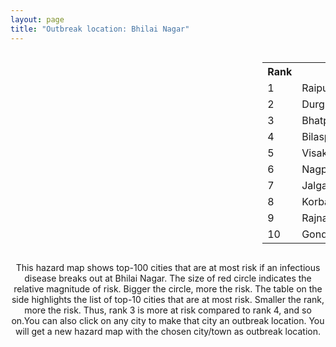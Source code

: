 ```yaml
---
layout: page
title: "Outbreak location: Bhilai Nagar"
---
```

<div style="width: 100%; overflow: auto;">
<div style="width: 75%; float: left;">
<div id="mapid">
<script src="https://buda-magenta.github.io/hazard_map/load_map.js"></script>

<script>
var marker_outbreak = L.marker([21.200996, 81.335426],{"autoPan": true}).addTo(map); marker_outbreak.bindTooltip("Bhilai Nagar").openTooltip();

var circle_1 = L.circle([21.237947, 81.633683], {"pane": "markerPane", "color": "red", "fill": true, "fillOpacity": 0.2, "fillRule": "evenodd", "lineCap": "round", "lineJoin": "round", "opacity": 1.0, "radius": 171381, "stroke": true, "weight": 3}).addTo(map);
circle_1.bindTooltip("Raipur<br>rank: 1<br>hazard index: 0.171381")
circle_1.bindPopup('<a href="https://buda-magenta.github.io/hazard_map/Raipur">Raipur</a>')

var circle_2 = L.circle([21.199035, 81.397955], {"pane": "markerPane", "color": "red", "fill": true, "fillOpacity": 0.2, "fillRule": "evenodd", "lineCap": "round", "lineJoin": "round", "opacity": 1.0, "radius": 74167, "stroke": true, "weight": 3}).addTo(map);
circle_2.bindTooltip("Durg<br>rank: 2<br>hazard index: 0.074167")
circle_2.bindPopup('<a href="https://buda-magenta.github.io/hazard_map/Durg">Durg</a>')

var circle_3 = L.circle([21.735348, 81.944459], {"pane": "markerPane", "color": "red", "fill": true, "fillOpacity": 0.2, "fillRule": "evenodd", "lineCap": "round", "lineJoin": "round", "opacity": 1.0, "radius": 24814, "stroke": true, "weight": 3}).addTo(map);
circle_3.bindTooltip("Bhatpara<br>rank: 3<br>hazard index: 0.024815")
circle_3.bindPopup('<a href="https://buda-magenta.github.io/hazard_map/Bhatpara">Bhatpara</a>')

var circle_4 = L.circle([22.383333, 82.133333], {"pane": "markerPane", "color": "red", "fill": true, "fillOpacity": 0.2, "fillRule": "evenodd", "lineCap": "round", "lineJoin": "round", "opacity": 1.0, "radius": 20116, "stroke": true, "weight": 3}).addTo(map);
circle_4.bindTooltip("Bilaspur<br>rank: 4<br>hazard index: 0.020116")
circle_4.bindPopup('<a href="https://buda-magenta.github.io/hazard_map/Bilaspur">Bilaspur</a>')

var circle_5 = L.circle([17.723128, 83.301284], {"pane": "markerPane", "color": "red", "fill": true, "fillOpacity": 0.2, "fillRule": "evenodd", "lineCap": "round", "lineJoin": "round", "opacity": 1.0, "radius": 17248, "stroke": true, "weight": 3}).addTo(map);
circle_5.bindTooltip("Visakhapatnam<br>rank: 5<br>hazard index: 0.017249")
circle_5.bindPopup('<a href="https://buda-magenta.github.io/hazard_map/Visakhapatnam">Visakhapatnam</a>')

var circle_6 = L.circle([21.149813, 79.082056], {"pane": "markerPane", "color": "red", "fill": true, "fillOpacity": 0.2, "fillRule": "evenodd", "lineCap": "round", "lineJoin": "round", "opacity": 1.0, "radius": 12876, "stroke": true, "weight": 3}).addTo(map);
circle_6.bindTooltip("Nagpur<br>rank: 6<br>hazard index: 0.012876")
circle_6.bindPopup('<a href="https://buda-magenta.github.io/hazard_map/Nagpur">Nagpur</a>')

var circle_7 = L.circle([20.843512, 75.525927], {"pane": "markerPane", "color": "red", "fill": true, "fillOpacity": 0.2, "fillRule": "evenodd", "lineCap": "round", "lineJoin": "round", "opacity": 1.0, "radius": 9936, "stroke": true, "weight": 3}).addTo(map);
circle_7.bindTooltip("Jalgaon<br>rank: 7<br>hazard index: 0.009937")
circle_7.bindPopup('<a href="https://buda-magenta.github.io/hazard_map/Jalgaon">Jalgaon</a>')

var circle_8 = L.circle([22.519770, 82.629515], {"pane": "markerPane", "color": "red", "fill": true, "fillOpacity": 0.2, "fillRule": "evenodd", "lineCap": "round", "lineJoin": "round", "opacity": 1.0, "radius": 9769, "stroke": true, "weight": 3}).addTo(map);
circle_8.bindTooltip("Korba<br>rank: 8<br>hazard index: 0.009770")
circle_8.bindPopup('<a href="https://buda-magenta.github.io/hazard_map/Korba">Korba</a>')

var circle_9 = L.circle([20.972740, 80.691555], {"pane": "markerPane", "color": "red", "fill": true, "fillOpacity": 0.2, "fillRule": "evenodd", "lineCap": "round", "lineJoin": "round", "opacity": 1.0, "radius": 8604, "stroke": true, "weight": 3}).addTo(map);
circle_9.bindTooltip("Rajnandgaon<br>rank: 9<br>hazard index: 0.008605")
circle_9.bindPopup('<a href="https://buda-magenta.github.io/hazard_map/Rajnandgaon">Rajnandgaon</a>')

var circle_10 = L.circle([21.145629, 80.268387], {"pane": "markerPane", "color": "red", "fill": true, "fillOpacity": 0.2, "fillRule": "evenodd", "lineCap": "round", "lineJoin": "round", "opacity": 1.0, "radius": 6735, "stroke": true, "weight": 3}).addTo(map);
circle_10.bindTooltip("Gondiya<br>rank: 10<br>hazard index: 0.006736")
circle_10.bindPopup('<a href="https://buda-magenta.github.io/hazard_map/Gondiya">Gondiya</a>')

var circle_11 = L.circle([22.890183, 88.426939], {"pane": "markerPane", "color": "red", "fill": true, "fillOpacity": 0.2, "fillRule": "evenodd", "lineCap": "round", "lineJoin": "round", "opacity": 1.0, "radius": 3446, "stroke": true, "weight": 3}).addTo(map);
circle_11.bindTooltip("Naihati<br>rank: 11<br>hazard index: 0.003447")
circle_11.bindPopup('<a href="https://buda-magenta.github.io/hazard_map/Naihati">Naihati</a>')

var circle_12 = L.circle([22.801519, 86.202958], {"pane": "markerPane", "color": "red", "fill": true, "fillOpacity": 0.2, "fillRule": "evenodd", "lineCap": "round", "lineJoin": "round", "opacity": 1.0, "radius": 2769, "stroke": true, "weight": 3}).addTo(map);
circle_12.bindTooltip("Jamshedpur<br>rank: 12<br>hazard index: 0.002770")
circle_12.bindPopup('<a href="https://buda-magenta.github.io/hazard_map/Jamshedpur">Jamshedpur</a>')

var circle_13 = L.circle([22.541418, 88.357691], {"pane": "markerPane", "color": "red", "fill": true, "fillOpacity": 0.2, "fillRule": "evenodd", "lineCap": "round", "lineJoin": "round", "opacity": 1.0, "radius": 2545, "stroke": true, "weight": 3}).addTo(map);
circle_13.bindTooltip("Kolkata<br>rank: 13<br>hazard index: 0.002546")
circle_13.bindPopup('<a href="https://buda-magenta.github.io/hazard_map/Kolkata">Kolkata</a>')

var circle_14 = L.circle([18.112082, 83.405220], {"pane": "markerPane", "color": "red", "fill": true, "fillOpacity": 0.2, "fillRule": "evenodd", "lineCap": "round", "lineJoin": "round", "opacity": 1.0, "radius": 2268, "stroke": true, "weight": 3}).addTo(map);
circle_14.bindTooltip("Vizianagaram<br>rank: 14<br>hazard index: 0.002268")
circle_14.bindPopup('<a href="https://buda-magenta.github.io/hazard_map/Vizianagaram">Vizianagaram</a>')

var circle_15 = L.circle([28.651718, 77.221939], {"pane": "markerPane", "color": "red", "fill": true, "fillOpacity": 0.2, "fillRule": "evenodd", "lineCap": "round", "lineJoin": "round", "opacity": 1.0, "radius": 1909, "stroke": true, "weight": 3}).addTo(map);
circle_15.bindTooltip("Delhi<br>rank: 15<br>hazard index: 0.001910")
circle_15.bindPopup('<a href="https://buda-magenta.github.io/hazard_map/Delhi">Delhi</a>')

var circle_16 = L.circle([21.400000, 83.883333], {"pane": "markerPane", "color": "red", "fill": true, "fillOpacity": 0.2, "fillRule": "evenodd", "lineCap": "round", "lineJoin": "round", "opacity": 1.0, "radius": 1533, "stroke": true, "weight": 3}).addTo(map);
circle_16.bindTooltip("Sambalpur<br>rank: 16<br>hazard index: 0.001533")
circle_16.bindPopup('<a href="https://buda-magenta.github.io/hazard_map/Sambalpur">Sambalpur</a>')

var circle_17 = L.circle([19.075990, 72.877393], {"pane": "markerPane", "color": "red", "fill": true, "fillOpacity": 0.2, "fillRule": "evenodd", "lineCap": "round", "lineJoin": "round", "opacity": 1.0, "radius": 1456, "stroke": true, "weight": 3}).addTo(map);
circle_17.bindTooltip("Mumbai<br>rank: 17<br>hazard index: 0.001456")
circle_17.bindPopup('<a href="https://buda-magenta.github.io/hazard_map/Mumbai">Mumbai</a>')

var circle_18 = L.circle([22.214285, 84.872437], {"pane": "markerPane", "color": "red", "fill": true, "fillOpacity": 0.2, "fillRule": "evenodd", "lineCap": "round", "lineJoin": "round", "opacity": 1.0, "radius": 1201, "stroke": true, "weight": 3}).addTo(map);
circle_18.bindTooltip("Raurkela<br>rank: 18<br>hazard index: 0.001202")
circle_18.bindPopup('<a href="https://buda-magenta.github.io/hazard_map/Raurkela">Raurkela</a>')

var circle_19 = L.circle([17.388786, 78.461065], {"pane": "markerPane", "color": "red", "fill": true, "fillOpacity": 0.2, "fillRule": "evenodd", "lineCap": "round", "lineJoin": "round", "opacity": 1.0, "radius": 1174, "stroke": true, "weight": 3}).addTo(map);
circle_19.bindTooltip("Hyderabad<br>rank: 19<br>hazard index: 0.001175")
circle_19.bindPopup('<a href="https://buda-magenta.github.io/hazard_map/Hyderabad">Hyderabad</a>')

var circle_20 = L.circle([22.500000, 83.500000], {"pane": "markerPane", "color": "red", "fill": true, "fillOpacity": 0.2, "fillRule": "evenodd", "lineCap": "round", "lineJoin": "round", "opacity": 1.0, "radius": 1164, "stroke": true, "weight": 3}).addTo(map);
circle_20.bindTooltip("Raigarh<br>rank: 20<br>hazard index: 0.001165")
circle_20.bindPopup('<a href="https://buda-magenta.github.io/hazard_map/Raigarh">Raigarh</a>')

var circle_21 = L.circle([22.920982, 88.437022], {"pane": "markerPane", "color": "red", "fill": true, "fillOpacity": 0.2, "fillRule": "evenodd", "lineCap": "round", "lineJoin": "round", "opacity": 1.0, "radius": 917, "stroke": true, "weight": 3}).addTo(map);
circle_21.bindTooltip("Halisahar<br>rank: 21<br>hazard index: 0.000918")
circle_21.bindPopup('<a href="https://buda-magenta.github.io/hazard_map/Halisahar">Halisahar</a>')

var circle_22 = L.circle([23.258486, 77.401989], {"pane": "markerPane", "color": "red", "fill": true, "fillOpacity": 0.2, "fillRule": "evenodd", "lineCap": "round", "lineJoin": "round", "opacity": 1.0, "radius": 909, "stroke": true, "weight": 3}).addTo(map);
circle_22.bindTooltip("Bhopal<br>rank: 22<br>hazard index: 0.000909")
circle_22.bindPopup('<a href="https://buda-magenta.github.io/hazard_map/Bhopal">Bhopal</a>')

var circle_23 = L.circle([22.949011, 88.435910], {"pane": "markerPane", "color": "red", "fill": true, "fillOpacity": 0.2, "fillRule": "evenodd", "lineCap": "round", "lineJoin": "round", "opacity": 1.0, "radius": 883, "stroke": true, "weight": 3}).addTo(map);
circle_23.bindTooltip("Kanchrapara<br>rank: 23<br>hazard index: 0.000884")
circle_23.bindPopup('<a href="https://buda-magenta.github.io/hazard_map/Kanchrapara">Kanchrapara</a>')

var circle_24 = L.circle([20.993276, 75.839983], {"pane": "markerPane", "color": "red", "fill": true, "fillOpacity": 0.2, "fillRule": "evenodd", "lineCap": "round", "lineJoin": "round", "opacity": 1.0, "radius": 775, "stroke": true, "weight": 3}).addTo(map);
circle_24.bindTooltip("Bhusawal<br>rank: 24<br>hazard index: 0.000776")
circle_24.bindPopup('<a href="https://buda-magenta.github.io/hazard_map/Bhusawal">Bhusawal</a>')

var circle_25 = L.circle([20.266777, 85.843559], {"pane": "markerPane", "color": "red", "fill": true, "fillOpacity": 0.2, "fillRule": "evenodd", "lineCap": "round", "lineJoin": "round", "opacity": 1.0, "radius": 694, "stroke": true, "weight": 3}).addTo(map);
circle_25.bindTooltip("Bhubaneswar<br>rank: 25<br>hazard index: 0.000694")
circle_25.bindPopup('<a href="https://buda-magenta.github.io/hazard_map/Bhubaneswar">Bhubaneswar</a>')

var circle_26 = L.circle([22.782355, 86.159003], {"pane": "markerPane", "color": "red", "fill": true, "fillOpacity": 0.2, "fillRule": "evenodd", "lineCap": "round", "lineJoin": "round", "opacity": 1.0, "radius": 666, "stroke": true, "weight": 3}).addTo(map);
circle_26.bindTooltip("Adityapur<br>rank: 26<br>hazard index: 0.000667")
circle_26.bindPopup('<a href="https://buda-magenta.github.io/hazard_map/Adityapur">Adityapur</a>')

var circle_27 = L.circle([19.087076, 82.023572], {"pane": "markerPane", "color": "red", "fill": true, "fillOpacity": 0.2, "fillRule": "evenodd", "lineCap": "round", "lineJoin": "round", "opacity": 1.0, "radius": 532, "stroke": true, "weight": 3}).addTo(map);
circle_27.bindTooltip("Jagdalpur<br>rank: 27<br>hazard index: 0.000532")
circle_27.bindPopup('<a href="https://buda-magenta.github.io/hazard_map/Jagdalpur">Jagdalpur</a>')

var circle_28 = L.circle([25.438130, 81.833800], {"pane": "markerPane", "color": "red", "fill": true, "fillOpacity": 0.2, "fillRule": "evenodd", "lineCap": "round", "lineJoin": "round", "opacity": 1.0, "radius": 529, "stroke": true, "weight": 3}).addTo(map);
circle_28.bindTooltip("Allahabad<br>rank: 28<br>hazard index: 0.000530")
circle_28.bindPopup('<a href="https://buda-magenta.github.io/hazard_map/Allahabad">Allahabad</a>')

var circle_29 = L.circle([23.160894, 79.949770], {"pane": "markerPane", "color": "red", "fill": true, "fillOpacity": 0.2, "fillRule": "evenodd", "lineCap": "round", "lineJoin": "round", "opacity": 1.0, "radius": 528, "stroke": true, "weight": 3}).addTo(map);
circle_29.bindTooltip("Jabalpur<br>rank: 29<br>hazard index: 0.000528")
circle_29.bindPopup('<a href="https://buda-magenta.github.io/hazard_map/Jabalpur">Jabalpur</a>')

var circle_30 = L.circle([16.508759, 80.618510], {"pane": "markerPane", "color": "red", "fill": true, "fillOpacity": 0.2, "fillRule": "evenodd", "lineCap": "round", "lineJoin": "round", "opacity": 1.0, "radius": 524, "stroke": true, "weight": 3}).addTo(map);
circle_30.bindTooltip("Vijayawada<br>rank: 30<br>hazard index: 0.000524")
circle_30.bindPopup('<a href="https://buda-magenta.github.io/hazard_map/Vijayawada">Vijayawada</a>')

var circle_31 = L.circle([25.335649, 83.007629], {"pane": "markerPane", "color": "red", "fill": true, "fillOpacity": 0.2, "fillRule": "evenodd", "lineCap": "round", "lineJoin": "round", "opacity": 1.0, "radius": 505, "stroke": true, "weight": 3}).addTo(map);
circle_31.bindTooltip("Varanasi<br>rank: 31<br>hazard index: 0.000505")
circle_31.bindPopup('<a href="https://buda-magenta.github.io/hazard_map/Varanasi">Varanasi</a>')

var circle_32 = L.circle([25.609324, 85.123525], {"pane": "markerPane", "color": "red", "fill": true, "fillOpacity": 0.2, "fillRule": "evenodd", "lineCap": "round", "lineJoin": "round", "opacity": 1.0, "radius": 503, "stroke": true, "weight": 3}).addTo(map);
circle_32.bindTooltip("Patna<br>rank: 32<br>hazard index: 0.000503")
circle_32.bindPopup('<a href="https://buda-magenta.github.io/hazard_map/Patna">Patna</a>')

var circle_33 = L.circle([25.531031, 78.652689], {"pane": "markerPane", "color": "red", "fill": true, "fillOpacity": 0.2, "fillRule": "evenodd", "lineCap": "round", "lineJoin": "round", "opacity": 1.0, "radius": 410, "stroke": true, "weight": 3}).addTo(map);
circle_33.bindTooltip("Jhansi<br>rank: 33<br>hazard index: 0.000411")
circle_33.bindPopup('<a href="https://buda-magenta.github.io/hazard_map/Jhansi">Jhansi</a>')

var circle_34 = L.circle([21.154541, 77.644296], {"pane": "markerPane", "color": "red", "fill": true, "fillOpacity": 0.2, "fillRule": "evenodd", "lineCap": "round", "lineJoin": "round", "opacity": 1.0, "radius": 383, "stroke": true, "weight": 3}).addTo(map);
circle_34.bindTooltip("Amravati<br>rank: 34<br>hazard index: 0.000384")
circle_34.bindPopup('<a href="https://buda-magenta.github.io/hazard_map/Amravati">Amravati</a>')

var circle_35 = L.circle([20.259399, 76.976203], {"pane": "markerPane", "color": "red", "fill": true, "fillOpacity": 0.2, "fillRule": "evenodd", "lineCap": "round", "lineJoin": "round", "opacity": 1.0, "radius": 359, "stroke": true, "weight": 3}).addTo(map);
circle_35.bindTooltip("Malegaon<br>rank: 35<br>hazard index: 0.000360")
circle_35.bindPopup('<a href="https://buda-magenta.github.io/hazard_map/Malegaon">Malegaon</a>')

var circle_36 = L.circle([19.877263, 75.339024], {"pane": "markerPane", "color": "red", "fill": true, "fillOpacity": 0.2, "fillRule": "evenodd", "lineCap": "round", "lineJoin": "round", "opacity": 1.0, "radius": 356, "stroke": true, "weight": 3}).addTo(map);
circle_36.bindTooltip("Aurangabad<br>rank: 36<br>hazard index: 0.000356")
circle_36.bindPopup('<a href="https://buda-magenta.github.io/hazard_map/Aurangabad">Aurangabad</a>')

var circle_37 = L.circle([17.005045, 81.780473], {"pane": "markerPane", "color": "red", "fill": true, "fillOpacity": 0.2, "fillRule": "evenodd", "lineCap": "round", "lineJoin": "round", "opacity": 1.0, "radius": 355, "stroke": true, "weight": 3}).addTo(map);
circle_37.bindTooltip("Rajahmundry<br>rank: 37<br>hazard index: 0.000356")
circle_37.bindPopup('<a href="https://buda-magenta.github.io/hazard_map/Rajahmundry">Rajahmundry</a>')

var circle_38 = L.circle([20.468600, 85.879200], {"pane": "markerPane", "color": "red", "fill": true, "fillOpacity": 0.2, "fillRule": "evenodd", "lineCap": "round", "lineJoin": "round", "opacity": 1.0, "radius": 318, "stroke": true, "weight": 3}).addTo(map);
circle_38.bindTooltip("Cuttack<br>rank: 38<br>hazard index: 0.000319")
circle_38.bindPopup('<a href="https://buda-magenta.github.io/hazard_map/Cuttack">Cuttack</a>')

var circle_39 = L.circle([19.807608, 85.825254], {"pane": "markerPane", "color": "red", "fill": true, "fillOpacity": 0.2, "fillRule": "evenodd", "lineCap": "round", "lineJoin": "round", "opacity": 1.0, "radius": 313, "stroke": true, "weight": 3}).addTo(map);
circle_39.bindTooltip("Puri<br>rank: 39<br>hazard index: 0.000313")
circle_39.bindPopup('<a href="https://buda-magenta.github.io/hazard_map/Puri">Puri</a>')

var circle_40 = L.circle([23.122634, 83.198189], {"pane": "markerPane", "color": "red", "fill": true, "fillOpacity": 0.2, "fillRule": "evenodd", "lineCap": "round", "lineJoin": "round", "opacity": 1.0, "radius": 307, "stroke": true, "weight": 3}).addTo(map);
circle_40.bindTooltip("Ambikapur<br>rank: 40<br>hazard index: 0.000308")
circle_40.bindPopup('<a href="https://buda-magenta.github.io/hazard_map/Ambikapur">Ambikapur</a>')

var circle_41 = L.circle([20.030976, 79.358139], {"pane": "markerPane", "color": "red", "fill": true, "fillOpacity": 0.2, "fillRule": "evenodd", "lineCap": "round", "lineJoin": "round", "opacity": 1.0, "radius": 302, "stroke": true, "weight": 3}).addTo(map);
circle_41.bindTooltip("Chandrapur<br>rank: 41<br>hazard index: 0.000303")
circle_41.bindPopup('<a href="https://buda-magenta.github.io/hazard_map/Chandrapur">Chandrapur</a>')

var circle_42 = L.circle([18.320022, 83.916077], {"pane": "markerPane", "color": "red", "fill": true, "fillOpacity": 0.2, "fillRule": "evenodd", "lineCap": "round", "lineJoin": "round", "opacity": 1.0, "radius": 280, "stroke": true, "weight": 3}).addTo(map);
circle_42.bindTooltip("Srikakulam<br>rank: 42<br>hazard index: 0.000281")
circle_42.bindPopup('<a href="https://buda-magenta.github.io/hazard_map/Srikakulam">Srikakulam</a>')

var circle_43 = L.circle([23.405848, 88.495894], {"pane": "markerPane", "color": "red", "fill": true, "fillOpacity": 0.2, "fillRule": "evenodd", "lineCap": "round", "lineJoin": "round", "opacity": 1.0, "radius": 278, "stroke": true, "weight": 3}).addTo(map);
circle_43.bindTooltip("Krishnanagar<br>rank: 43<br>hazard index: 0.000279")
circle_43.bindPopup('<a href="https://buda-magenta.github.io/hazard_map/Krishnanagar">Krishnanagar</a>')

var circle_44 = L.circle([22.720362, 75.868200], {"pane": "markerPane", "color": "red", "fill": true, "fillOpacity": 0.2, "fillRule": "evenodd", "lineCap": "round", "lineJoin": "round", "opacity": 1.0, "radius": 275, "stroke": true, "weight": 3}).addTo(map);
circle_44.bindTooltip("Indore<br>rank: 44<br>hazard index: 0.000275")
circle_44.bindPopup('<a href="https://buda-magenta.github.io/hazard_map/Indore">Indore</a>')

var circle_45 = L.circle([12.979120, 77.591300], {"pane": "markerPane", "color": "red", "fill": true, "fillOpacity": 0.2, "fillRule": "evenodd", "lineCap": "round", "lineJoin": "round", "opacity": 1.0, "radius": 274, "stroke": true, "weight": 3}).addTo(map);
circle_45.bindTooltip("Bangalore<br>rank: 45<br>hazard index: 0.000275")
circle_45.bindPopup('<a href="https://buda-magenta.github.io/hazard_map/Bangalore">Bangalore</a>')

var circle_46 = L.circle([26.460914, 80.321759], {"pane": "markerPane", "color": "red", "fill": true, "fillOpacity": 0.2, "fillRule": "evenodd", "lineCap": "round", "lineJoin": "round", "opacity": 1.0, "radius": 256, "stroke": true, "weight": 3}).addTo(map);
circle_46.bindTooltip("Kanpur<br>rank: 46<br>hazard index: 0.000256")
circle_46.bindPopup('<a href="https://buda-magenta.github.io/hazard_map/Kanpur">Kanpur</a>')

var circle_47 = L.circle([16.943739, 82.235061], {"pane": "markerPane", "color": "red", "fill": true, "fillOpacity": 0.2, "fillRule": "evenodd", "lineCap": "round", "lineJoin": "round", "opacity": 1.0, "radius": 227, "stroke": true, "weight": 3}).addTo(map);
circle_47.bindTooltip("Kakinada<br>rank: 47<br>hazard index: 0.000227")
circle_47.bindPopup('<a href="https://buda-magenta.github.io/hazard_map/Kakinada">Kakinada</a>')

var circle_48 = L.circle([26.838100, 80.934600], {"pane": "markerPane", "color": "red", "fill": true, "fillOpacity": 0.2, "fillRule": "evenodd", "lineCap": "round", "lineJoin": "round", "opacity": 1.0, "radius": 218, "stroke": true, "weight": 3}).addTo(map);
circle_48.bindTooltip("Lucknow<br>rank: 48<br>hazard index: 0.000219")
circle_48.bindPopup('<a href="https://buda-magenta.github.io/hazard_map/Lucknow">Lucknow</a>')

var circle_49 = L.circle([23.687130, 86.974659], {"pane": "markerPane", "color": "red", "fill": true, "fillOpacity": 0.2, "fillRule": "evenodd", "lineCap": "round", "lineJoin": "round", "opacity": 1.0, "radius": 199, "stroke": true, "weight": 3}).addTo(map);
circle_49.bindTooltip("Asansol<br>rank: 49<br>hazard index: 0.000200")
circle_49.bindPopup('<a href="https://buda-magenta.github.io/hazard_map/Asansol">Asansol</a>')

var circle_50 = L.circle([26.915458, 75.818982], {"pane": "markerPane", "color": "red", "fill": true, "fillOpacity": 0.2, "fillRule": "evenodd", "lineCap": "round", "lineJoin": "round", "opacity": 1.0, "radius": 189, "stroke": true, "weight": 3}).addTo(map);
circle_50.bindTooltip("Jaipur<br>rank: 50<br>hazard index: 0.000190")
circle_50.bindPopup('<a href="https://buda-magenta.github.io/hazard_map/Jaipur">Jaipur</a>')

var circle_51 = L.circle([20.761862, 77.192172], {"pane": "markerPane", "color": "red", "fill": true, "fillOpacity": 0.2, "fillRule": "evenodd", "lineCap": "round", "lineJoin": "round", "opacity": 1.0, "radius": 185, "stroke": true, "weight": 3}).addTo(map);
circle_51.bindTooltip("Akola<br>rank: 51<br>hazard index: 0.000185")
circle_51.bindPopup('<a href="https://buda-magenta.github.io/hazard_map/Akola">Akola</a>')

var circle_52 = L.circle([19.290314, 76.602903], {"pane": "markerPane", "color": "red", "fill": true, "fillOpacity": 0.2, "fillRule": "evenodd", "lineCap": "round", "lineJoin": "round", "opacity": 1.0, "radius": 176, "stroke": true, "weight": 3}).addTo(map);
circle_52.bindTooltip("Parbhani<br>rank: 52<br>hazard index: 0.000176")
circle_52.bindPopup('<a href="https://buda-magenta.github.io/hazard_map/Parbhani">Parbhani</a>')

var circle_53 = L.circle([24.500000, 81.000000], {"pane": "markerPane", "color": "red", "fill": true, "fillOpacity": 0.2, "fillRule": "evenodd", "lineCap": "round", "lineJoin": "round", "opacity": 1.0, "radius": 168, "stroke": true, "weight": 3}).addTo(map);
circle_53.bindTooltip("Satna<br>rank: 53<br>hazard index: 0.000169")
circle_53.bindPopup('<a href="https://buda-magenta.github.io/hazard_map/Satna">Satna</a>')

var circle_54 = L.circle([23.259346, 88.437212], {"pane": "markerPane", "color": "red", "fill": true, "fillOpacity": 0.2, "fillRule": "evenodd", "lineCap": "round", "lineJoin": "round", "opacity": 1.0, "radius": 166, "stroke": true, "weight": 3}).addTo(map);
circle_54.bindTooltip("Santipur<br>rank: 54<br>hazard index: 0.000167")
circle_54.bindPopup('<a href="https://buda-magenta.github.io/hazard_map/Santipur">Santipur</a>')

var circle_55 = L.circle([13.083694, 80.270186], {"pane": "markerPane", "color": "red", "fill": true, "fillOpacity": 0.2, "fillRule": "evenodd", "lineCap": "round", "lineJoin": "round", "opacity": 1.0, "radius": 161, "stroke": true, "weight": 3}).addTo(map);
circle_55.bindTooltip("Chennai<br>rank: 55<br>hazard index: 0.000162")
circle_55.bindPopup('<a href="https://buda-magenta.github.io/hazard_map/Chennai">Chennai</a>')

var circle_56 = L.circle([18.521428, 73.854454], {"pane": "markerPane", "color": "red", "fill": true, "fillOpacity": 0.2, "fillRule": "evenodd", "lineCap": "round", "lineJoin": "round", "opacity": 1.0, "radius": 156, "stroke": true, "weight": 3}).addTo(map);
circle_56.bindTooltip("Pune<br>rank: 56<br>hazard index: 0.000156")
circle_56.bindPopup('<a href="https://buda-magenta.github.io/hazard_map/Pune">Pune</a>')

var circle_57 = L.circle([21.879616, 77.875681], {"pane": "markerPane", "color": "red", "fill": true, "fillOpacity": 0.2, "fillRule": "evenodd", "lineCap": "round", "lineJoin": "round", "opacity": 1.0, "radius": 149, "stroke": true, "weight": 3}).addTo(map);
circle_57.bindTooltip("Betul<br>rank: 57<br>hazard index: 0.000149")
circle_57.bindPopup('<a href="https://buda-magenta.github.io/hazard_map/Betul">Betul</a>')

var circle_58 = L.circle([19.194329, 72.970178], {"pane": "markerPane", "color": "red", "fill": true, "fillOpacity": 0.2, "fillRule": "evenodd", "lineCap": "round", "lineJoin": "round", "opacity": 1.0, "radius": 147, "stroke": true, "weight": 3}).addTo(map);
circle_58.bindTooltip("Thane<br>rank: 58<br>hazard index: 0.000148")
circle_58.bindPopup('<a href="https://buda-magenta.github.io/hazard_map/Thane">Thane</a>')

var circle_59 = L.circle([24.759267, 81.655000], {"pane": "markerPane", "color": "red", "fill": true, "fillOpacity": 0.2, "fillRule": "evenodd", "lineCap": "round", "lineJoin": "round", "opacity": 1.0, "radius": 136, "stroke": true, "weight": 3}).addTo(map);
circle_59.bindTooltip("Rewa<br>rank: 59<br>hazard index: 0.000137")
circle_59.bindPopup('<a href="https://buda-magenta.github.io/hazard_map/Rewa">Rewa</a>')

var circle_60 = L.circle([22.472223, 88.093845], {"pane": "markerPane", "color": "red", "fill": true, "fillOpacity": 0.2, "fillRule": "evenodd", "lineCap": "round", "lineJoin": "round", "opacity": 1.0, "radius": 126, "stroke": true, "weight": 3}).addTo(map);
circle_60.bindTooltip("Uluberia<br>rank: 60<br>hazard index: 0.000126")
circle_60.bindPopup('<a href="https://buda-magenta.github.io/hazard_map/Uluberia">Uluberia</a>')

var circle_61 = L.circle([20.011247, 73.790236], {"pane": "markerPane", "color": "red", "fill": true, "fillOpacity": 0.2, "fillRule": "evenodd", "lineCap": "round", "lineJoin": "round", "opacity": 1.0, "radius": 120, "stroke": true, "weight": 3}).addTo(map);
circle_61.bindTooltip("Nashik<br>rank: 61<br>hazard index: 0.000121")
circle_61.bindPopup('<a href="https://buda-magenta.github.io/hazard_map/Nashik">Nashik</a>')

var circle_62 = L.circle([25.133173, 86.525040], {"pane": "markerPane", "color": "red", "fill": true, "fillOpacity": 0.2, "fillRule": "evenodd", "lineCap": "round", "lineJoin": "round", "opacity": 1.0, "radius": 117, "stroke": true, "weight": 3}).addTo(map);
circle_62.bindTooltip("Kharagpur<br>rank: 62<br>hazard index: 0.000117")
circle_62.bindPopup('<a href="https://buda-magenta.github.io/hazard_map/Kharagpur">Kharagpur</a>')

var circle_63 = L.circle([24.476642, 86.606732], {"pane": "markerPane", "color": "red", "fill": true, "fillOpacity": 0.2, "fillRule": "evenodd", "lineCap": "round", "lineJoin": "round", "opacity": 1.0, "radius": 109, "stroke": true, "weight": 3}).addTo(map);
circle_63.bindTooltip("Deoghar<br>rank: 63<br>hazard index: 0.000110")
circle_63.bindPopup('<a href="https://buda-magenta.github.io/hazard_map/Deoghar">Deoghar</a>')

var circle_64 = L.circle([16.291519, 80.454159], {"pane": "markerPane", "color": "red", "fill": true, "fillOpacity": 0.2, "fillRule": "evenodd", "lineCap": "round", "lineJoin": "round", "opacity": 1.0, "radius": 104, "stroke": true, "weight": 3}).addTo(map);
circle_64.bindTooltip("Guntur<br>rank: 64<br>hazard index: 0.000104")
circle_64.bindPopup('<a href="https://buda-magenta.github.io/hazard_map/Guntur">Guntur</a>')

var circle_65 = L.circle([23.370035, 85.325013], {"pane": "markerPane", "color": "red", "fill": true, "fillOpacity": 0.2, "fillRule": "evenodd", "lineCap": "round", "lineJoin": "round", "opacity": 1.0, "radius": 101, "stroke": true, "weight": 3}).addTo(map);
circle_65.bindTooltip("Ranchi<br>rank: 65<br>hazard index: 0.000101")
circle_65.bindPopup('<a href="https://buda-magenta.github.io/hazard_map/Ranchi">Ranchi</a>')

var circle_66 = L.circle([21.170200, 72.831100], {"pane": "markerPane", "color": "red", "fill": true, "fillOpacity": 0.2, "fillRule": "evenodd", "lineCap": "round", "lineJoin": "round", "opacity": 1.0, "radius": 96, "stroke": true, "weight": 3}).addTo(map);
circle_66.bindTooltip("Surat<br>rank: 66<br>hazard index: 0.000097")
circle_66.bindPopup('<a href="https://buda-magenta.github.io/hazard_map/Surat">Surat</a>')

var circle_67 = L.circle([16.676135, 81.170868], {"pane": "markerPane", "color": "red", "fill": true, "fillOpacity": 0.2, "fillRule": "evenodd", "lineCap": "round", "lineJoin": "round", "opacity": 1.0, "radius": 95, "stroke": true, "weight": 3}).addTo(map);
circle_67.bindTooltip("Eluru<br>rank: 67<br>hazard index: 0.000096")
circle_67.bindPopup('<a href="https://buda-magenta.github.io/hazard_map/Eluru">Eluru</a>')

var circle_68 = L.circle([23.795281, 86.430964], {"pane": "markerPane", "color": "red", "fill": true, "fillOpacity": 0.2, "fillRule": "evenodd", "lineCap": "round", "lineJoin": "round", "opacity": 1.0, "radius": 95, "stroke": true, "weight": 3}).addTo(map);
circle_68.bindTooltip("Dhanbad<br>rank: 68<br>hazard index: 0.000095")
circle_68.bindPopup('<a href="https://buda-magenta.github.io/hazard_map/Dhanbad">Dhanbad</a>')

var circle_69 = L.circle([19.169335, 77.311013], {"pane": "markerPane", "color": "red", "fill": true, "fillOpacity": 0.2, "fillRule": "evenodd", "lineCap": "round", "lineJoin": "round", "opacity": 1.0, "radius": 91, "stroke": true, "weight": 3}).addTo(map);
circle_69.bindTooltip("Nanded Waghala<br>rank: 69<br>hazard index: 0.000092")
circle_69.bindPopup('<a href="https://buda-magenta.github.io/hazard_map/Nanded_Waghala">Nanded Waghala</a>')

var circle_70 = L.circle([26.671329, 83.364583], {"pane": "markerPane", "color": "red", "fill": true, "fillOpacity": 0.2, "fillRule": "evenodd", "lineCap": "round", "lineJoin": "round", "opacity": 1.0, "radius": 88, "stroke": true, "weight": 3}).addTo(map);
circle_70.bindTooltip("Gorakhpur<br>rank: 70<br>hazard index: 0.000089")
circle_70.bindPopup('<a href="https://buda-magenta.github.io/hazard_map/Gorakhpur">Gorakhpur</a>')

var circle_71 = L.circle([19.918233, 75.868625], {"pane": "markerPane", "color": "red", "fill": true, "fillOpacity": 0.2, "fillRule": "evenodd", "lineCap": "round", "lineJoin": "round", "opacity": 1.0, "radius": 88, "stroke": true, "weight": 3}).addTo(map);
circle_71.bindTooltip("Jalna<br>rank: 71<br>hazard index: 0.000088")
circle_71.bindPopup('<a href="https://buda-magenta.github.io/hazard_map/Jalna">Jalna</a>')

var circle_72 = L.circle([18.351469, 76.755121], {"pane": "markerPane", "color": "red", "fill": true, "fillOpacity": 0.2, "fillRule": "evenodd", "lineCap": "round", "lineJoin": "round", "opacity": 1.0, "radius": 82, "stroke": true, "weight": 3}).addTo(map);
circle_72.bindTooltip("Latur<br>rank: 72<br>hazard index: 0.000082")
circle_72.bindPopup('<a href="https://buda-magenta.github.io/hazard_map/Latur">Latur</a>')

var circle_73 = L.circle([20.166670, 79.172114], {"pane": "markerPane", "color": "red", "fill": true, "fillOpacity": 0.2, "fillRule": "evenodd", "lineCap": "round", "lineJoin": "round", "opacity": 1.0, "radius": 78, "stroke": true, "weight": 3}).addTo(map);
circle_73.bindTooltip("Bhadravati<br>rank: 73<br>hazard index: 0.000079")
circle_73.bindPopup('<a href="https://buda-magenta.github.io/hazard_map/Bhadravati">Bhadravati</a>')

var circle_74 = L.circle([24.379576, 88.585573], {"pane": "markerPane", "color": "red", "fill": true, "fillOpacity": 0.2, "fillRule": "evenodd", "lineCap": "round", "lineJoin": "round", "opacity": 1.0, "radius": 77, "stroke": true, "weight": 3}).addTo(map);
circle_74.bindTooltip("Baharampur<br>rank: 74<br>hazard index: 0.000077")
circle_74.bindPopup('<a href="https://buda-magenta.github.io/hazard_map/Baharampur">Baharampur</a>')

var circle_75 = L.circle([22.591260, 88.390964], {"pane": "markerPane", "color": "red", "fill": true, "fillOpacity": 0.2, "fillRule": "evenodd", "lineCap": "round", "lineJoin": "round", "opacity": 1.0, "radius": 74, "stroke": true, "weight": 3}).addTo(map);
circle_75.bindTooltip("Bidhan Nagar<br>rank: 75<br>hazard index: 0.000075")
circle_75.bindPopup('<a href="https://buda-magenta.github.io/hazard_map/Bidhan_Nagar">Bidhan Nagar</a>')

var circle_76 = L.circle([24.197443, 82.666145], {"pane": "markerPane", "color": "red", "fill": true, "fillOpacity": 0.2, "fillRule": "evenodd", "lineCap": "round", "lineJoin": "round", "opacity": 1.0, "radius": 73, "stroke": true, "weight": 3}).addTo(map);
circle_76.bindTooltip("Singrauli<br>rank: 76<br>hazard index: 0.000073")
circle_76.bindPopup('<a href="https://buda-magenta.github.io/hazard_map/Singrauli">Singrauli</a>')

var circle_77 = L.circle([23.021624, 72.579707], {"pane": "markerPane", "color": "red", "fill": true, "fillOpacity": 0.2, "fillRule": "evenodd", "lineCap": "round", "lineJoin": "round", "opacity": 1.0, "radius": 72, "stroke": true, "weight": 3}).addTo(map);
circle_77.bindTooltip("Ahmedabad<br>rank: 77<br>hazard index: 0.000073")
circle_77.bindPopup('<a href="https://buda-magenta.github.io/hazard_map/Ahmedabad">Ahmedabad</a>')

var circle_78 = L.circle([20.825623, 78.613146], {"pane": "markerPane", "color": "red", "fill": true, "fillOpacity": 0.2, "fillRule": "evenodd", "lineCap": "round", "lineJoin": "round", "opacity": 1.0, "radius": 70, "stroke": true, "weight": 3}).addTo(map);
circle_78.bindTooltip("Wardha<br>rank: 78<br>hazard index: 0.000071")
circle_78.bindPopup('<a href="https://buda-magenta.github.io/hazard_map/Wardha">Wardha</a>')

var circle_79 = L.circle([25.773344, 84.784977], {"pane": "markerPane", "color": "red", "fill": true, "fillOpacity": 0.2, "fillRule": "evenodd", "lineCap": "round", "lineJoin": "round", "opacity": 1.0, "radius": 68, "stroke": true, "weight": 3}).addTo(map);
circle_79.bindTooltip("Chapra<br>rank: 79<br>hazard index: 0.000069")
circle_79.bindPopup('<a href="https://buda-magenta.github.io/hazard_map/Chapra">Chapra</a>')

var circle_80 = L.circle([25.196826, 76.000893], {"pane": "markerPane", "color": "red", "fill": true, "fillOpacity": 0.2, "fillRule": "evenodd", "lineCap": "round", "lineJoin": "round", "opacity": 1.0, "radius": 61, "stroke": true, "weight": 3}).addTo(map);
circle_80.bindTooltip("Kota<br>rank: 80<br>hazard index: 0.000062")
circle_80.bindPopup('<a href="https://buda-magenta.github.io/hazard_map/Kota">Kota</a>')

var circle_81 = L.circle([21.934900, 86.732400], {"pane": "markerPane", "color": "red", "fill": true, "fillOpacity": 0.2, "fillRule": "evenodd", "lineCap": "round", "lineJoin": "round", "opacity": 1.0, "radius": 59, "stroke": true, "weight": 3}).addTo(map);
circle_81.bindTooltip("Baripada<br>rank: 81<br>hazard index: 0.000060")
circle_81.bindPopup('<a href="https://buda-magenta.github.io/hazard_map/Baripada">Baripada</a>')

var circle_82 = L.circle([22.600150, 77.926645], {"pane": "markerPane", "color": "red", "fill": true, "fillOpacity": 0.2, "fillRule": "evenodd", "lineCap": "round", "lineJoin": "round", "opacity": 1.0, "radius": 59, "stroke": true, "weight": 3}).addTo(map);
circle_82.bindTooltip("Hoshangabad<br>rank: 82<br>hazard index: 0.000059")
circle_82.bindPopup('<a href="https://buda-magenta.github.io/hazard_map/Hoshangabad">Hoshangabad</a>')

var circle_83 = L.circle([19.500000, 78.500000], {"pane": "markerPane", "color": "red", "fill": true, "fillOpacity": 0.2, "fillRule": "evenodd", "lineCap": "round", "lineJoin": "round", "opacity": 1.0, "radius": 57, "stroke": true, "weight": 3}).addTo(map);
circle_83.bindTooltip("Adilabad<br>rank: 83<br>hazard index: 0.000057")
circle_83.bindPopup('<a href="https://buda-magenta.github.io/hazard_map/Adilabad">Adilabad</a>')

var circle_84 = L.circle([16.850253, 74.594888], {"pane": "markerPane", "color": "red", "fill": true, "fillOpacity": 0.2, "fillRule": "evenodd", "lineCap": "round", "lineJoin": "round", "opacity": 1.0, "radius": 55, "stroke": true, "weight": 3}).addTo(map);
circle_84.bindTooltip("Sangli<br>rank: 84<br>hazard index: 0.000056")
circle_84.bindPopup('<a href="https://buda-magenta.github.io/hazard_map/Sangli">Sangli</a>')

var circle_85 = L.circle([27.209822, 79.048137], {"pane": "markerPane", "color": "red", "fill": true, "fillOpacity": 0.2, "fillRule": "evenodd", "lineCap": "round", "lineJoin": "round", "opacity": 1.0, "radius": 55, "stroke": true, "weight": 3}).addTo(map);
circle_85.bindTooltip("Mainpuri<br>rank: 85<br>hazard index: 0.000056")
circle_85.bindPopup('<a href="https://buda-magenta.github.io/hazard_map/Mainpuri">Mainpuri</a>')

var circle_86 = L.circle([22.695034, 88.377060], {"pane": "markerPane", "color": "red", "fill": true, "fillOpacity": 0.2, "fillRule": "evenodd", "lineCap": "round", "lineJoin": "round", "opacity": 1.0, "radius": 51, "stroke": true, "weight": 3}).addTo(map);
circle_86.bindTooltip("Panihati<br>rank: 86<br>hazard index: 0.000052")
circle_86.bindPopup('<a href="https://buda-magenta.github.io/hazard_map/Panihati">Panihati</a>')

var circle_87 = L.circle([23.250000, 87.750000], {"pane": "markerPane", "color": "red", "fill": true, "fillOpacity": 0.2, "fillRule": "evenodd", "lineCap": "round", "lineJoin": "round", "opacity": 1.0, "radius": 51, "stroke": true, "weight": 3}).addTo(map);
circle_87.bindTooltip("Barddhaman<br>rank: 87<br>hazard index: 0.000051")
circle_87.bindPopup('<a href="https://buda-magenta.github.io/hazard_map/Barddhaman">Barddhaman</a>')

var circle_88 = L.circle([14.449372, 79.987376], {"pane": "markerPane", "color": "red", "fill": true, "fillOpacity": 0.2, "fillRule": "evenodd", "lineCap": "round", "lineJoin": "round", "opacity": 1.0, "radius": 51, "stroke": true, "weight": 3}).addTo(map);
circle_88.bindTooltip("Nellore<br>rank: 88<br>hazard index: 0.000051")
circle_88.bindPopup('<a href="https://buda-magenta.github.io/hazard_map/Nellore">Nellore</a>')

var circle_89 = L.circle([27.175255, 78.009816], {"pane": "markerPane", "color": "red", "fill": true, "fillOpacity": 0.2, "fillRule": "evenodd", "lineCap": "round", "lineJoin": "round", "opacity": 1.0, "radius": 49, "stroke": true, "weight": 3}).addTo(map);
circle_89.bindTooltip("Agra<br>rank: 89<br>hazard index: 0.000050")
circle_89.bindPopup('<a href="https://buda-magenta.github.io/hazard_map/Agra">Agra</a>')

var circle_90 = L.circle([22.275879, 79.721045], {"pane": "markerPane", "color": "red", "fill": true, "fillOpacity": 0.2, "fillRule": "evenodd", "lineCap": "round", "lineJoin": "round", "opacity": 1.0, "radius": 49, "stroke": true, "weight": 3}).addTo(map);
circle_90.bindTooltip("Seoni<br>rank: 90<br>hazard index: 0.000050")
circle_90.bindPopup('<a href="https://buda-magenta.github.io/hazard_map/Seoni">Seoni</a>')

var circle_91 = L.circle([15.398403, 73.812918], {"pane": "markerPane", "color": "red", "fill": true, "fillOpacity": 0.2, "fillRule": "evenodd", "lineCap": "round", "lineJoin": "round", "opacity": 1.0, "radius": 49, "stroke": true, "weight": 3}).addTo(map);
circle_91.bindTooltip("Vasco Da Gama<br>rank: 91<br>hazard index: 0.000050")
circle_91.bindPopup('<a href="https://buda-magenta.github.io/hazard_map/Vasco_Da_Gama">Vasco Da Gama</a>')

var circle_92 = L.circle([20.325704, 78.116914], {"pane": "markerPane", "color": "red", "fill": true, "fillOpacity": 0.2, "fillRule": "evenodd", "lineCap": "round", "lineJoin": "round", "opacity": 1.0, "radius": 48, "stroke": true, "weight": 3}).addTo(map);
circle_92.bindTooltip("Yavatmal<br>rank: 92<br>hazard index: 0.000048")
circle_92.bindPopup('<a href="https://buda-magenta.github.io/hazard_map/Yavatmal">Yavatmal</a>')

var circle_93 = L.circle([20.475195, 78.742396], {"pane": "markerPane", "color": "red", "fill": true, "fillOpacity": 0.2, "fillRule": "evenodd", "lineCap": "round", "lineJoin": "round", "opacity": 1.0, "radius": 47, "stroke": true, "weight": 3}).addTo(map);
circle_93.bindTooltip("Hinganghat<br>rank: 93<br>hazard index: 0.000048")
circle_93.bindPopup('<a href="https://buda-magenta.github.io/hazard_map/Hinganghat">Hinganghat</a>')

var circle_94 = L.circle([22.670728, 88.376342], {"pane": "markerPane", "color": "red", "fill": true, "fillOpacity": 0.2, "fillRule": "evenodd", "lineCap": "round", "lineJoin": "round", "opacity": 1.0, "radius": 45, "stroke": true, "weight": 3}).addTo(map);
circle_94.bindTooltip("Kamarhati<br>rank: 94<br>hazard index: 0.000046")
circle_94.bindPopup('<a href="https://buda-magenta.github.io/hazard_map/Kamarhati">Kamarhati</a>')

var circle_95 = L.circle([19.309813, 84.797156], {"pane": "markerPane", "color": "red", "fill": true, "fillOpacity": 0.2, "fillRule": "evenodd", "lineCap": "round", "lineJoin": "round", "opacity": 1.0, "radius": 43, "stroke": true, "weight": 3}).addTo(map);
circle_95.bindTooltip("Brahmapur<br>rank: 95<br>hazard index: 0.000044")
circle_95.bindPopup('<a href="https://buda-magenta.github.io/hazard_map/Brahmapur">Brahmapur</a>')

var circle_96 = L.circle([16.876586, 81.545145], {"pane": "markerPane", "color": "red", "fill": true, "fillOpacity": 0.2, "fillRule": "evenodd", "lineCap": "round", "lineJoin": "round", "opacity": 1.0, "radius": 43, "stroke": true, "weight": 3}).addTo(map);
circle_96.bindTooltip("Tadepalligudem<br>rank: 96<br>hazard index: 0.000043")
circle_96.bindPopup('<a href="https://buda-magenta.github.io/hazard_map/Tadepalligudem">Tadepalligudem</a>')

var circle_97 = L.circle([22.139831, 78.809645], {"pane": "markerPane", "color": "red", "fill": true, "fillOpacity": 0.2, "fillRule": "evenodd", "lineCap": "round", "lineJoin": "round", "opacity": 1.0, "radius": 42, "stroke": true, "weight": 3}).addTo(map);
circle_97.bindTooltip("Chhindwara<br>rank: 97<br>hazard index: 0.000043")
circle_97.bindPopup('<a href="https://buda-magenta.github.io/hazard_map/Chhindwara">Chhindwara</a>')

var circle_98 = L.circle([25.603508, 83.507454], {"pane": "markerPane", "color": "red", "fill": true, "fillOpacity": 0.2, "fillRule": "evenodd", "lineCap": "round", "lineJoin": "round", "opacity": 1.0, "radius": 37, "stroke": true, "weight": 3}).addTo(map);
circle_98.bindTooltip("Ghazipur<br>rank: 98<br>hazard index: 0.000038")
circle_98.bindPopup('<a href="https://buda-magenta.github.io/hazard_map/Ghazipur">Ghazipur</a>')

var circle_99 = L.circle([23.332200, 86.361600], {"pane": "markerPane", "color": "red", "fill": true, "fillOpacity": 0.2, "fillRule": "evenodd", "lineCap": "round", "lineJoin": "round", "opacity": 1.0, "radius": 37, "stroke": true, "weight": 3}).addTo(map);
circle_99.bindTooltip("Purulia<br>rank: 99<br>hazard index: 0.000037")
circle_99.bindPopup('<a href="https://buda-magenta.github.io/hazard_map/Purulia">Purulia</a>')

var circle_100 = L.circle([26.716413, 88.430992], {"pane": "markerPane", "color": "red", "fill": true, "fillOpacity": 0.2, "fillRule": "evenodd", "lineCap": "round", "lineJoin": "round", "opacity": 1.0, "radius": 36, "stroke": true, "weight": 3}).addTo(map);
circle_100.bindTooltip("Siliguri<br>rank: 100<br>hazard index: 0.000037")
circle_100.bindPopup('<a href="https://buda-magenta.github.io/hazard_map/Siliguri">Siliguri</a>')
</script>
</div>
</div>


<div style="width: 20%; float: right;">
<table>
<tr>
<th>Rank</th>
<th>City</th>
</tr>

<tr>
<td>1</td>
<td>Raipur</td>
</tr>

<tr>
<td>2</td>
<td>Durg</td>
</tr>

<tr>
<td>3</td>
<td>Bhatpara</td>
</tr>

<tr>
<td>4</td>
<td>Bilaspur</td>
</tr>

<tr>
<td>5</td>
<td>Visakhapatnam</td>
</tr>

<tr>
<td>6</td>
<td>Nagpur</td>
</tr>

<tr>
<td>7</td>
<td>Jalgaon</td>
</tr>

<tr>
<td>8</td>
<td>Korba</td>
</tr>

<tr>
<td>9</td>
<td>Rajnandgaon</td>
</tr>

<tr>
<td>10</td>
<td>Gondiya</td>
</tr>

</table>
</div>
</div>


<p align="center">This hazard map shows top-100 cities that are at most risk if an infectious disease breaks out at Bhilai Nagar. The size of red circle indicates the relative magnitude of risk. Bigger the circle, more the risk. The table on the side highlights the list of top-10 cities that are at most risk. Smaller the rank, more the risk. Thus, rank 3 is more at risk compared to rank 4, and so on.You can also click on any city to make that city an outbreak location. You will get a new hazard map with the chosen city/town as outbreak location.
</p>